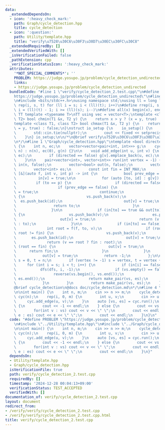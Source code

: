 ```yaml
---
data:
  _extendedDependsOn:
  - icon: ':heavy_check_mark:'
    path: Graph/cycle_detection.hpp
    title: cycle_detection
  - icon: ':question:'
    path: Utility/template.hpp
    title: "verify\u7528\u30C6\u30F3\u30D7\u30EC\u30FC\u30C8"
  _extendedRequiredBy: []
  _extendedVerifiedWith: []
  _isVerificationFailed: false
  _pathExtension: cpp
  _verificationStatusIcon: ':heavy_check_mark:'
  attributes:
    '*NOT_SPECIAL_COMMENTS*': ''
    PROBLEM: https://judge.yosupo.jp/problem/cycle_detection_undirected
    links:
    - https://judge.yosupo.jp/problem/cycle_detection_undirected
  bundledCode: "#line 1 \"verify/cycle_detection_2.test.cpp\"\n#define PROBLEM \"\
    https://judge.yosupo.jp/problem/cycle_detection_undirected\"\n#line 1 \"Utility/template.hpp\"\
    \n#include <bits/stdc++.h>\nusing namespace std;\nusing ll = long long;\n#define\
    \ rep(i, s, t) for (ll i = s; i < (ll)(t); i++)\n#define rrep(i, s, t) for (ll\
    \ i = (ll)(t) - 1; i >= (ll)(s); i--)\n#define all(x) begin(x), end(x)\n\n#define\
    \ TT template <typename T>\nTT using vec = vector<T>;\ntemplate <class T1, class\
    \ T2> bool chmin(T1 &x, T2 y) {\n    return x > y ? (x = y, true) : false;\n}\n\
    template <class T1, class T2> bool chmax(T1 &x, T2 y) {\n    return x < y ? (x\
    \ = y, true) : false;\n}\nstruct io_setup {\n    io_setup() {\n        ios::sync_with_stdio(false);\n\
    \        std::cin.tie(nullptr);\n        cout << fixed << setprecision(15);\n\
    \    }\n} io_setup;\n\n/*\n@brief verify\u7528\u30C6\u30F3\u30D7\u30EC\u30FC\u30C8\
    \n*/\n#line 1 \"Graph/cycle_detection.hpp\"\ntemplate <bool directed> struct cycle_detection\
    \ {\n    int n, ec;\n    vector<vector<pair<int, int>>> g;\n    cycle_detection(int\
    \ n) : n(n), ec(0), g(n) {}\n\n    void add_edge(int u, int v) {\n        g[u].emplace_back(v,\
    \ ec);\n        if (directed == false) g[v].emplace_back(u, ec);\n        ec++;\n\
    \    }\n\n    pair<vector<int>, vector<int>> run(int vertex = -1) {\n        vector<bool>\
    \ in(n, false);\n        vector<bool> out(n, false);\n        vector<int> vs;\n\
    \        vector<int> es;\n        const int fin = INT_MAX;\n        auto dfs =\
    \ [&](auto f, int v, int p) -> int {\n            bool prev_edge = false;\n  \
    \          in[v] = true;\n\n            for (auto [to, id] : g[v]) {\n       \
    \         if (to == p) {\n                    if (directed == false) {\n     \
    \                   if (prev_edge == false) {\n                            prev_edge\
    \ = true;\n                            continue;\n                        } else\
    \ {\n                            vs.push_back(v);\n                          \
    \  es.push_back(id);\n                            out[v] = true;\n           \
    \                 return to;\n                        }\n                    }\n\
    \                }\n\n                if (in[to] == true && out[to] == false)\
    \ {\n                    vs.push_back(v);\n                    es.push_back(id);\n\
    \                    out[v] = true;\n                    return (v == to ? fin\
    \ : to);\n                }\n\n                if (in[to] == false) {\n      \
    \              int root = f(f, to, v);\n                    if (root != -1 &&\
    \ root != fin) {\n                        vs.push_back(v);\n                 \
    \       es.push_back(id);\n                        out[v] = true;\n          \
    \              return (v == root ? fin : root);\n                    } else if\
    \ (root == fin) {\n                        out[v] = true;\n                  \
    \      return fin;\n                    }\n                }\n            }\n\
    \            out[v] = true;\n            return -1;\n        };\n\n        int\
    \ s = 0, t = n;\n        if (vertex != -1) s = vertex, t = vertex + 1;\n\n   \
    \     for (int i = s; i < t; i++) {\n            if (in[i] == false) {\n     \
    \           dfs(dfs, i, -1);\n                if (vs.empty() == false) {\n   \
    \                 reverse(vs.begin(), vs.end());\n                    reverse(es.begin(),\
    \ es.end());\n                    return make_pair(vs, es);\n                }\n\
    \            }\n        }\n        return make_pair(vs, es);\n    }\n};\n/*\n\
    @brief cycle_detection\n@docs doc/cycle_detection.md\n*/\n#line 4 \"verify/cycle_detection_2.test.cpp\"\
    \n\nint main() {\n    int n, m;\n    cin >> n >> m;\n    cycle_detection<false>\
    \ cyc(n);\n    rep(i, 0, m) {\n        int u, v;\n        cin >> u >> v;\n   \
    \     cyc.add_edge(u, v);\n    }\n    auto [vs, es] = cyc.run();\n    if (vs.empty())\
    \ {\n        cout << -1 << endl;\n    } else {\n        cout << vs.size() << endl;\n\
    \        for(int v : vs) cout << v << \" \";\n        cout << endl;\n        for(int\
    \ e : es) cout << e << \" \";\n        cout << endl;\n    }\n}\n"
  code: "#define PROBLEM \"https://judge.yosupo.jp/problem/cycle_detection_undirected\"\
    \n#include \"../Utility/template.hpp\"\n#include \"../Graph/cycle_detection.hpp\"\
    \n\nint main() {\n    int n, m;\n    cin >> n >> m;\n    cycle_detection<false>\
    \ cyc(n);\n    rep(i, 0, m) {\n        int u, v;\n        cin >> u >> v;\n   \
    \     cyc.add_edge(u, v);\n    }\n    auto [vs, es] = cyc.run();\n    if (vs.empty())\
    \ {\n        cout << -1 << endl;\n    } else {\n        cout << vs.size() << endl;\n\
    \        for(int v : vs) cout << v << \" \";\n        cout << endl;\n        for(int\
    \ e : es) cout << e << \" \";\n        cout << endl;\n    }\n}"
  dependsOn:
  - Utility/template.hpp
  - Graph/cycle_detection.hpp
  isVerificationFile: true
  path: verify/cycle_detection_2.test.cpp
  requiredBy: []
  timestamp: '2024-12-28 00:04:13+09:00'
  verificationStatus: TEST_ACCEPTED
  verifiedWith: []
documentation_of: verify/cycle_detection_2.test.cpp
layout: document
redirect_from:
- /verify/verify/cycle_detection_2.test.cpp
- /verify/verify/cycle_detection_2.test.cpp.html
title: verify/cycle_detection_2.test.cpp
---
```

